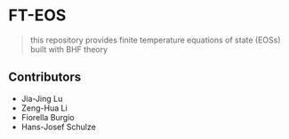 # FT-EOS

> this repository provides finite temperature equations of state (EOSs) built with BHF theory

## Contributors

- Jia-Jing Lu
- Zeng-Hua Li
- Fiorella Burgio
- Hans-Josef Schulze
